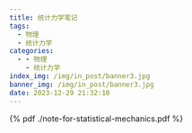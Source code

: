 ```yaml
---
title: 统计力学笔记
tags:
  - 物理
  - 统计力学
categories:
  - - 物理
    - 统计力学
index_img: /img/in_post/banner3.jpg
banner_img: /img/in_post/banner3.jpg
date: 2023-12-29 21:32:10
---
```




{% pdf ./note-for-statistical-mechanics.pdf %}